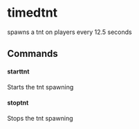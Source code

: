 # timedtnt
spawns a tnt on players every 12.5 seconds

## Commands
#### starttnt
  Starts the tnt spawning
#### stoptnt
  Stops the tnt spawning
